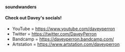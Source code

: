 #### soundwanders

#### Check out Davey's socials!

- YouTube = https://www.youtube.com/daveyperron
- Twitter = https://twitter.com/DaveyPerron
- Bandcamp = https://daveyperron.bandcamp.com/
- Artstation = https://www.artstation.com/daveyperron

